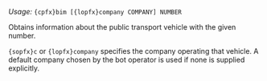 *Usage:* `{cpfx}bim [{lopfx}company COMPANY] NUMBER`

Obtains information about the public transport vehicle with the given number.

`{sopfx}c` or `{lopfx}company` specifies the company operating that vehicle. A default company chosen by the bot operator is used if none is supplied explicitly.
